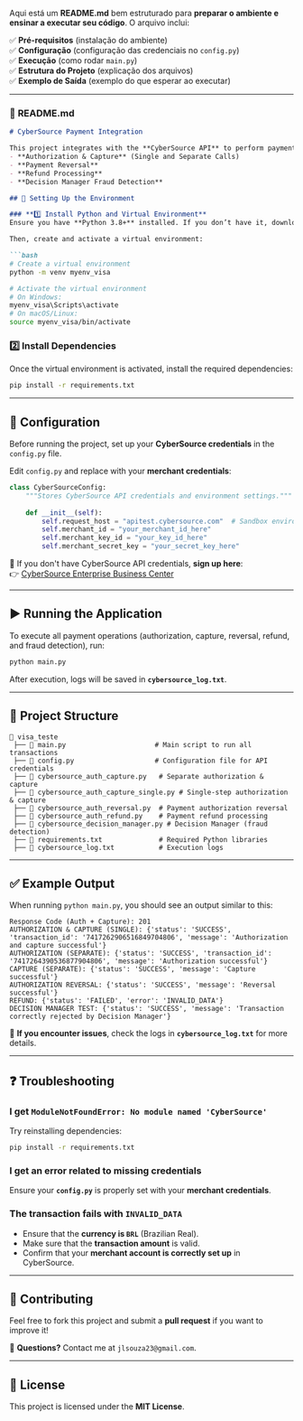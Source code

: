 Aqui está um **README.md** bem estruturado para **preparar o ambiente e ensinar a executar seu código**. O arquivo inclui:

✅ **Pré-requisitos** (instalação do ambiente)  
✅ **Configuração** (configuração das credenciais no `config.py`)  
✅ **Execução** (como rodar `main.py`)  
✅ **Estrutura do Projeto** (explicação dos arquivos)  
✅ **Exemplo de Saída** (exemplo do que esperar ao executar)  

---

### 📌 **README.md**
```markdown
# CyberSource Payment Integration

This project integrates with the **CyberSource API** to perform payment transactions, including:
- **Authorization & Capture** (Single and Separate Calls)
- **Payment Reversal**
- **Refund Processing**
- **Decision Manager Fraud Detection**

## 🚀 Setting Up the Environment

### **1️⃣ Install Python and Virtual Environment**
Ensure you have **Python 3.8+** installed. If you don’t have it, download it [here](https://www.python.org/downloads/).

Then, create and activate a virtual environment:

```bash
# Create a virtual environment
python -m venv myenv_visa

# Activate the virtual environment
# On Windows:
myenv_visa\Scripts\activate
# On macOS/Linux:
source myenv_visa/bin/activate
```

### **2️⃣ Install Dependencies**
Once the virtual environment is activated, install the required dependencies:

```bash
pip install -r requirements.txt
```

---

## 🔧 **Configuration**
Before running the project, set up your **CyberSource credentials** in the `config.py` file.

Edit `config.py` and replace with your **merchant credentials**:

```python
class CyberSourceConfig:
    """Stores CyberSource API credentials and environment settings."""
    
    def __init__(self):
        self.request_host = "apitest.cybersource.com"  # Sandbox environment
        self.merchant_id = "your_merchant_id_here"
        self.merchant_key_id = "your_key_id_here"
        self.merchant_secret_key = "your_secret_key_here"
```

🔹 If you don't have CyberSource API credentials, **sign up here**:  
👉 [CyberSource Enterprise Business Center](https://developer.cybersource.com/api/developer-guides/dita-gettingstarted/registration.html)

---

## ▶️ **Running the Application**
To execute all payment operations (authorization, capture, reversal, refund, and fraud detection), run:

```bash
python main.py
```

After execution, logs will be saved in **`cybersource_log.txt`**.

---

## 📂 **Project Structure**
```
📁 visa_teste
 ├── 📄 main.py                      # Main script to run all transactions
 ├── 📄 config.py                    # Configuration file for API credentials
 ├── 📄 cybersource_auth_capture.py   # Separate authorization & capture
 ├── 📄 cybersource_auth_capture_single.py # Single-step authorization & capture
 ├── 📄 cybersource_auth_reversal.py  # Payment authorization reversal
 ├── 📄 cybersource_auth_refund.py    # Payment refund processing
 ├── 📄 cybersource_decision_manager.py # Decision Manager (fraud detection)
 ├── 📄 requirements.txt              # Required Python libraries
 ├── 📄 cybersource_log.txt           # Execution logs
```

---

## ✅ **Example Output**
When running `python main.py`, you should see an output similar to this:

```
Response Code (Auth + Capture): 201
AUTHORIZATION & CAPTURE (SINGLE): {'status': 'SUCCESS', 'transaction_id': '7417262906516849704806', 'message': 'Authorization and capture successful'}
AUTHORIZATION (SEPARATE): {'status': 'SUCCESS', 'transaction_id': '7417264390536877904806', 'message': 'Authorization successful'}
CAPTURE (SEPARATE): {'status': 'SUCCESS', 'message': 'Capture successful'}
AUTHORIZATION REVERSAL: {'status': 'SUCCESS', 'message': 'Reversal successful'}
REFUND: {'status': 'FAILED', 'error': 'INVALID_DATA'}
DECISION MANAGER TEST: {'status': 'SUCCESS', 'message': 'Transaction correctly rejected by Decision Manager'}
```

📌 **If you encounter issues**, check the logs in **`cybersource_log.txt`** for more details.

---

## ❓ **Troubleshooting**
### **I get `ModuleNotFoundError: No module named 'CyberSource'`**
Try reinstalling dependencies:
```bash
pip install -r requirements.txt
```

### **I get an error related to missing credentials**
Ensure your **`config.py`** is properly set with your **merchant credentials**.

### **The transaction fails with `INVALID_DATA`**
- Ensure that the **currency is `BRL`** (Brazilian Real).
- Make sure that the **transaction amount** is valid.
- Confirm that your **merchant account is correctly set up** in CyberSource.

---

## 🤝 **Contributing**
Feel free to fork this project and submit a **pull request** if you want to improve it!

📩 **Questions?** Contact me at `jlsouza23@gmail.com`.

---

## 📜 **License**
This project is licensed under the **MIT License**.
```

